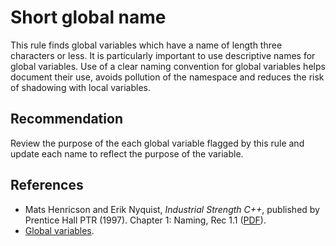 # Short global name
This rule finds global variables which have a name of length three characters or less. It is particularly important to use descriptive names for global variables. Use of a clear naming convention for global variables helps document their use, avoids pollution of the namespace and reduces the risk of shadowing with local variables.


## Recommendation
Review the purpose of the each global variable flagged by this rule and update each name to reflect the purpose of the variable.


## References
* Mats Henricson and Erik Nyquist, *Industrial Strength C++*, published by Prentice Hall PTR (1997). Chapter 1: Naming, Rec 1.1 ([PDF](https://web.archive.org/web/20190919025638/https://mongers.org/industrial-c++/)).
* [Global variables](http://www.learncpp.com/cpp-tutorial/42-global-variables/).
